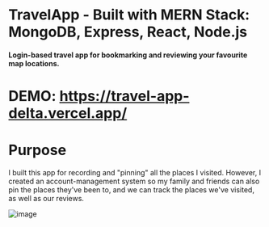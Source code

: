 # TravelApp - Built with MERN Stack: MongoDB, Express, React, Node.js
#### Login-based travel app for bookmarking and reviewing your favourite map locations.

# DEMO: https://travel-app-delta.vercel.app/




# Purpose
I built this app for recording and "pinning" all the places I visited. However, I created an account-management system so my family and friends can also pin the places they've been to, and we can track the places we've visited, as well as our reviews.

![image](https://user-images.githubusercontent.com/43831507/139302077-dd7cb16f-c48c-417f-b0b9-2eb272905ed7.png)
